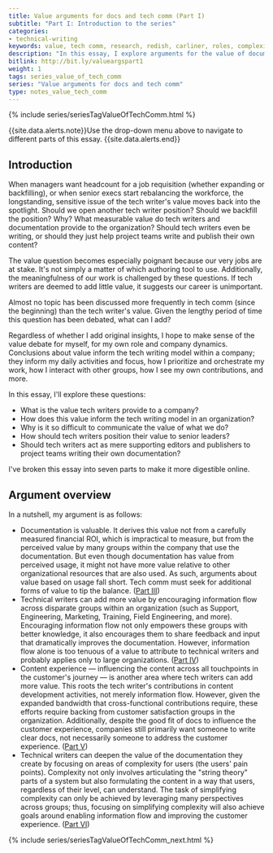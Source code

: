 ```yaml
---
title: Value arguments for docs and tech comm (Part I)
subtitle: "Part I: Introduction to the series"
categories:
- technical-writing
keywords: value, tech comm, research, redish, carliner, roles, complexity, organizational status
description: "In this essay, I explore arguments for the value of documentation and technical writers in an organization. Although metrics usually fall short as a way to measure value, documentation's value can be established in part through usage. Technical writers can also contribute value by enabling information flow, influencing the content touchpoints along the user's journey, and by simplifying complexity for users."
bitlink: http://bit.ly/valueargspart1
weight: 1
tags: series_value_of_tech_comm
series: "Value arguments for docs and tech comm"
type: notes_value_tech_comm
---
```


{% include series/seriesTagValueOfTechComm.html %}

{{site.data.alerts.note}}Use the drop-down menu above to navigate to different parts of this essay. {{site.data.alerts.end}}

## Introduction

When managers want headcount for a job requisition (whether expanding or backfilling), or when senior execs start rebalancing the workforce, the longstanding, sensitive issue of the tech writer's value moves back into the spotlight. Should we open another tech writer position? Should we backfill the position? Why? What measurable value do tech writers and documentation provide to the organization? Should tech writers even be writing, or should they just help project teams write and publish their own content?

The value question becomes especially poignant because our very jobs are at stake. It's not simply a matter of which authoring tool to use. Additionally, the meaningfulness of our work is challenged by these questions. If tech writers are deemed to add little value, it suggests our career is unimportant.

Almost no topic has been discussed more frequently in tech comm (since the beginning) than the tech writer's value. Given the lengthy period of time this question has been debated, what can I add?

Regardless of whether I add original insights, I hope to make sense of the value debate for myself, for my own role and company dynamics. Conclusions about value inform the tech writing model within a company; they inform my daily activities and focus, how I prioritize and orchestrate my work, how I interact with other groups, how I see my own contributions, and more.

In this essay, I'll explore these questions:

* What is the value tech writers provide to a company?
* How does this value inform the tech writing model in an organization?
* Why is it so difficult to communicate the value of what we do?
* How should tech writers position their value to senior leaders?
* Should tech writers act as mere supporting editors and publishers to project teams writing their own documentation?

I've broken this essay into seven parts to make it more digestible online.

## Argument overview

In a nutshell, my argument is as follows:

* Documentation is valuable. It derives this value not from a carefully measured financial ROI, which is impractical to measure, but from the perceived value by many groups within the company that use the documentation. But even though documentation has value from perceived usage, it might not have more value relative to other organizational resources that are also used. As such, arguments about value based on usage fall short. Tech comm must seek for additional forms of value to tip the balance. ([Part III](/2017/12/28/value-of-tech-comm-in-company-part3))
* Technical writers can add more value by encouraging information flow across disparate groups within an organization (such as Support, Engineering, Marketing, Training, Field Engineering, and more). Encouraging information flow not only empowers these groups with better knowledge, it also encourages them to share feedback and input that dramatically improves the documentation. However, information flow alone is too tenuous of a value to attribute to technical writers and probably applies only to large organizations. ([Part IV](/2017/12/28/value-of-tech-comm-in-company-part4))
* Content experience &mdash; influencing the content across all touchpoints in the customer's journey &mdash; is another area where tech writers can add more value. This roots the tech writer's contributions in content development activities, not merely information flow. However, given the expanded bandwidth that cross-functional contributions require, these efforts require backing from customer satisfaction groups in the organization. Additionally, despite the good fit of docs to influence the customer experience, companies still primarily want someone to write clear docs, not necessarily someone to address the customer experience. ([Part V](/2017/12/28/value-of-tech-comm-in-company-part5))
* Technical writers can deepen the value of the documentation they create by focusing on areas of complexity for users (the users' pain points). Complexity not only involves articulating the "string theory" parts of a system but also formulating the content in a way that users, regardless of their level, can understand. The task of simplifying complexity can only be achieved by leveraging many perspectives across groups; thus, focusing on simplifying complexity will also achieve goals around enabling information flow and improving the customer experience. ([Part VI](/2017/12/28/value-of-tech-comm-in-company-part6))

{% include series/seriesTagValueOfTechComm_next.html %}

